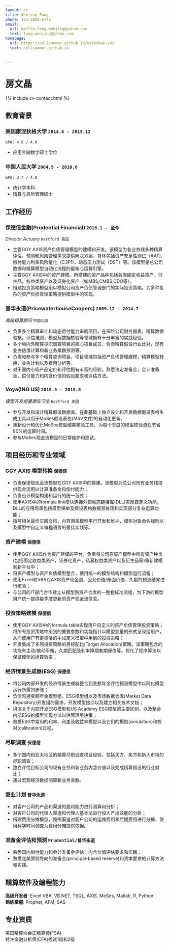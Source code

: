 ```yaml
---
layout: cv
title: Wenjing Fang
phone: 151-2000-6775
email:
  url: mailto:fang.wenjing@yahoo.com
  text: fang.wenjing@yahoo.com
homepage:
  url: https://cellsummer.github.io/markdown-cv/
  text: cellsummer.github.io

  
---
```


# **房文晶**

<!--
include contact information from the front matter
Supported arguments:
    - homepage: url, text
    - phone
    - email
-->

{% include cv-contact.html %}

## 教育背景

### **美国康涅狄格大学** `2014.8 - 2015.12`
```
GPA: 4.0 / 4.0
```
- 应用金融数学硕士学位

### **中国人民大学** `2004.9 - 2010.6 `

```
GPA: 3.7 / 4.0
```
- 统计学本科
- 精算与风险管理硕士

## 工作经历

### **保德信金融(Prudential Financial)** `2016.1 - 至今  `&nbsp;

_Director,Actuary_ `Hartford 美国 ` &nbsp;<br>
- 主管GGY AXIS资产负债管理模型的建模和开发。该模型为各业务线多种精算评估，预测和风险管理需求提供解决方案，具体包括资产充足性测试（AAT), 偿付能力利率风险量化（C3P1)，动态压力测试（DST）等。该模型是总公司数据和精算模型自动化流程的最核心运算引擎。<br>
- 主管GGY AXIS中的资产建模。所搭建的资产品种包括各类固定收益资产，衍生品，权益类资产以及证券化资产（如MBS,CMBS,CDO等）。<br>
- 搭建投资策略模型用以模拟公司资产负债管理部门的实际投资策略。为多种复杂的资产负债管理策略提供模型中的实现。<br>

### **普华永道(PricewaterhouseCoopers)** `2009.12 - 2014.7  `&nbsp;

_高级精算顾问_ `中国北京  `&nbsp;<br> 
- 负责多个精算审计和动态偿付能力审阅项目。在保险公司财务报表，精算数据验核，评估准则，模型及数据核验等领域拥有十分丰富的实践经验。
- 多个境内外精算尽职调查项目的核心项目成员，负责精算假设行业比对，现有业务估值计算和新业务乘数预测等。
- 负责和参与多个精算咨询项目，项目领域包括资产负债管理建模，精算模型转换，业务计划以及费用分析等。
- 对于国内市场产品定价和评估拥有丰富的经验。熟悉法定准备金，会计准备金，偿付能力和内含价值的假设要求和评估方法。

### **Voya(ING US)** `2015.5 - 2015.8  `&nbsp;

_模型开发组暑期实习生_ `Hartford 美国  `&nbsp;<br>
- 参与开发和设计精算假设数据库。在此基础上独立设计和开发数据假设表格生成工具以用于MoSes假设表格(MSV文件)的自动化更新。
- 重新设计和优化MoSes模型结果核验工具。为每个季度的模型核验流程节省80%的运算时间。
- 参与MoSes现金流模型的日常维护和测试。

## 项目经历和专业领域

### **GGY AXIS 模型转换** `保德信  `&nbsp;<br>
- 负责保德信现金流模型在GGY AXIS中的搭建。该模型为总公司所有业务线提供现金流用以计算准备金和偿付能力；
- 负责设计模型构建和运行的统一范式；
- 使用AXIS中的formula link模块连接外部动态链接库(DLL)实现自定义功能。DLL的应用场景包括模型保单及假设表格数据预处理和实现部分复杂运算功能；
- 撰写相关最佳实践文档，内容涵盖模型平行开发和维护，模型对象命名规则以及模型中自定义编程语言的最佳实践等。

### **资产建模** `保德信  `&nbsp;<br>
- 使用GGY AXIS作为资产建模的平台，负责将公司原资产模型中所有资产种类(包括固定收益类资产，证券化资产，私募权益类资产以及衍生品等)重新建模到新平台中；
- 将资产模型与资产负债模型整合，使用统一的模型结构和模型运行流程；
- 使用Excel和VBA对AXIS资产现金流、公允价值/账面价值、久期的预测结果进行核验；
- 与公司的IT部门合作建立从模型到资产仓库的一整套标准流程，为下游的模型用户统一提供每季度更新的资产现金流信息。

### **投资策略建模** `保德信  `&nbsp;<br>
- 使用GGY AXIS中的formula table实现用户自定义的资产负债管理投资策略；将所有投资策略中用到的重要参数和功能指针以模型变量的形式呈现给用户，从而使用户有更灵活的手段定义模型中用到的投资策略；
- 开发集成了多项投资策略的目标配比(Target Allocation)策略，该策略包含的功能有主动/被动平衡，久期匹配及利率掉期套期保值等。优化了程序算法以保证模型的运算效率；

### **经济情景生成器(ESG)** `保德信  `&nbsp;<br>
- 将公司内部开发的经济情景生成器整合到变额年金评估预测模型中以简化模型运行所需的步骤；
- 负债沟通变额年金模型组、ESG模型组以及市场数据仓库(Market Data Repository)开发组的需求。开发模型接口以及建立相关技术文档；
- 讲演关于内部开发ESG模型和US Academy ESG模型的主要区别，以及整合内部ESG的模型实现方法以供管理层决策；
- 熟悉ESG中常用的利率、利差及收益率模型以及它们的模拟(simulation)和校对(calibration)过程。

### **尽职调查** `保德信  `&nbsp;<br>
- 多个国内和亚太地区的精算尽职调查项目经验，包括买方、卖方和新入市场的尽职调查；
- 独立评估目标公司的现有业务和新业务内含价值以及完成精算假设的行业对比；
- 通过宏观经济数据测算新业务乘数。

### **商业计划** `普华永道  `&nbsp;<br>
- 对客户公司的产品和渠道的盈利能力进行测算和分析；
- 对客户公司的代理人渠道和代理人基本法进行投入产出效能的分析；
- 搭建费用分摊模型，按照渠道对客户公司的运维费用和后援费用进行分摊，使用科学时间调查为费用分摊提供依据。

### **准备金评估和预测** `Prudential/普华永道  `&nbsp;<br>
- 熟悉国内偿付能力和会计准备金评估，内含价值评估要求和实践；
- 熟悉北美原则导向的准备金(principal-based reserve)和资本要求的计算方法和实践。


## 精算软件及编程能力

**高级开发者**: Excel VBA, VB.NET, TSQL, AXIS, MoSes, Matlab, R, Python<br>
**熟练掌握**: Prophet, AFM, SAS<br>

## 专业资质
美国精算协会正精算师(FSA)<br>
特许金融分析师(CFA)考试1级和2级<br>

<!-- ### Footer

Last updated: 3/30/2020 -->
